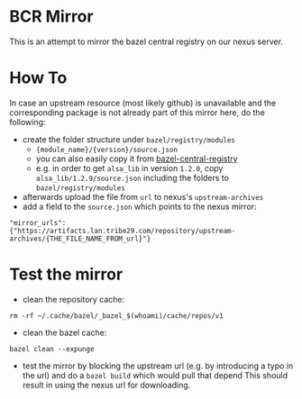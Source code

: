 # BCR Mirror
This is an attempt to mirror the bazel central registry on our nexus server.

# How To
In case an upstream resource (most likely github) is unavailable and the corresponding package is not already part of this mirror here, do the following:
* create the folder structure under `bazel/registry/modules`
  * `{module_name}/{version}/source.json`
  * you can also easily copy it from [bazel-central-registry](https://github.com/bazelbuild/bazel-central-registry/tree/main/modules)
  * e.g. in order to get `alsa_lib` in version `1.2.0`, copy `alsa_lib/1.2.9/source.json` including the folders to `bazel/registry/modules`
* afterwards upload the file from `url` to nexus's `upstream-archives`
* add a field to the `source.json` which points to the nexus mirror:
```
"mirror_urls": {"https://artifacts.lan.tribe29.com/repository/upstream-archives/{THE_FILE_NAME_FROM_url}"}
```

# Test the mirror
* clean the repository cache:
```
rm -rf ~/.cache/bazel/_bazel_$(whoami)/cache/repos/v1
```
* clean the bazel cache:
```
bazel clean --expunge
```
* test the mirror by blocking the upstream url (e.g. by introducing a typo in the url) and do a `bazel build` which would pull that depend
This should result in using the nexus url for downloading.

